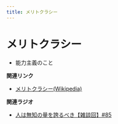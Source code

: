 ```yaml
---
title: メリトクラシー
---
```


# メリトクラシー


-   能力主義のこと

**関連リンク**

-   [メリトクラシー(Wikipedia)](https://ja.wikipedia.org/wiki/メリトクラシー)

**関連ラジオ**

-   [人は無知の量を誇るべき【雑談回】#85](https://www.youtube.com/watch?v=Z0KLBPiRrOY)
